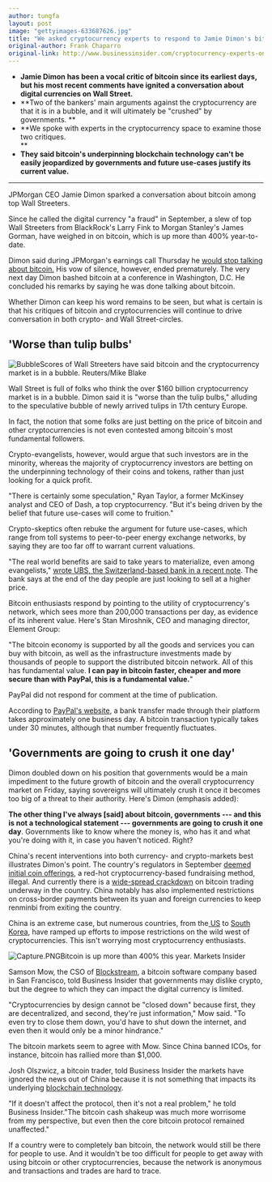 ```yaml
---
author: tungfa
layout: post
image: "gettyimages-633687626.jpg"
title: "We asked cryptocurrency experts to respond to Jamie Dimon's bitcoin bashings — here's what they said:"
original-author: Frank Chaparro   
original-link: http://www.businessinsider.com/cryptocurrency-experts-on-dimons-critiques-of-bitcoin-2017-10
---
```


-   **Jamie Dimon has been a vocal critic of bitcoin since its earliest days, but his most recent comments have ignited a conversation about digital currencies on Wall Street.**
-   **Two of the bankers' main arguments against the cryptocurrency are that it is in a bubble, and it will ultimately be "crushed" by governments. **
-   **We spoke with experts in the cryptocurrency space to examine those two critiques.\
**
-   **They said bitcoin's underpinning blockchain technology can't be easily jeopardized by governments and future use-cases justify its current value.**

* * * * *

JPMorgan CEO Jamie Dimon sparked a conversation about bitcoin among top Wall Streeters. 

Since he called the digital currency "a fraud" in September, a slew of top Wall Streeters from BlackRock's Larry Fink to Morgan Stanley's James Gorman, have weighed in on bitcoin, which is up more than 400% year-to-date.

Dimon said during JPMorgan's earnings call Thursday he [would stop talking about bitcoin.](https://www.cnbc.com/2017/10/12/jamie-dimon-says-hes-not-going-to-talk-about-bitcoin-anymore.html) His vow of silence, however, ended prematurely. The very next day Dimon bashed bitcoin at a conference in Washington, D.C. He concluded his remarks by saying he was done talking about bitcoin.

Whether Dimon can keep his word remains to be seen, but what is certain is that his critiques of bitcoin and cryptocurrencies will continue to drive conversation in both crypto- and Wall Street-circles.

'Worse than tulip bulbs'
------------------------

![Bubble](http://static2.businessinsider.com/image/59e577cb1f848925648b5573-1764/rtx38gfh.jpg)Scores of Wall Streeters have said bitcoin and the cryptocurrency market is in a bubble. Reuters/Mike Blake

Wall Street is full of folks who think the over $160 billion cryptocurrency market is in a bubble. Dimon said it is "worse than the tulip bulbs," alluding to the speculative bubble of newly arrived tulips in 17th century Europe.

In fact, the notion that some folks are just betting on the price of bitcoin and other cryptocurrencies is not even contested among bitcoin's most fundamental followers.

Crypto-evangelists, however, would argue that such investors are in the minority, whereas the majority of cryptocurrency investors are betting on the underpinning technology of their coins and tokens, rather than just looking for a quick profit. 

"There is certainly some speculation," Ryan Taylor, a former McKinsey analyst and CEO of Dash, a top cryptocurrency. "But it's being driven by the belief that future use-cases will come to fruition."

Crypto-skeptics often rebuke the argument for future use-cases, which range from toll systems to peer-to-peer energy exchange networks, by saying they are too far off to warrant current valuations.

"The real world benefits are said to take years to materialize, even among evangelists," [wrote UBS, the Switzerland-based bank in a recent note](http://www.businessinsider.com/ubs-cryptocurrencies-bitcoin-speculative-bubble-2017-10). The bank says at the end of the day people are just looking to sell at a higher price. 

Bitcoin enthusiasts respond by pointing to the utility of cryptocurrency's network, which sees more than 200,000 transactions per day, as evidence of its inherent value. Here's Stan Miroshnik, CEO and managing director, Element Group:

"The bitcoin economy is supported by all the goods and services you can buy with bitcoin, as well as the infrastructure investments made by thousands of people to support the distributed bitcoin network. All of this has fundamental value. **I can pay in bitcoin faster, cheaper and more secure than with PayPal, this is a fundamental value.**" 

PayPal did not respond for comment at the time of publication.

According to [PayPal's website](https://www.paypal.com/us/selfhelp/article/how-long-do-bank-transfers-take-faq1022), a bank transfer made through their platform takes approximately one business day. A bitcoin transaction typically takes under 30 minutes, although that number frequently fluctuates. 

'Governments are going to crush it one day'
-------------------------------------------

Dimon doubled down on his position that governments would be a main impediment to the future growth of bitcoin and the overall cryptocurrency market on Friday, saying sovereigns will ultimately crush it once it becomes too big of a threat to their authority. Here's Dimon (emphasis added):

**The other thing I've always [said] about bitcoin, governments --- and this is not a technological statement --- governments are going to crush it one day**. Governments like to know where the money is, who has it and what you're doing with it, in case you haven't noticed. Right?

China's recent interventions into both currency- and crypto-markets best illustrates Dimon's point. The country's regulators in September [deemed initial coin offerings](http://www.businessinsider.com/initial-coin-offering-china-bitcoin-ethereum-peoples-bank-of-china-law-all-crypto-illegal-etoro-2017-9), a red-hot cryptocurrency-based fundraising method, illegal. And currently there is a [wide-spread crackdown](http://www.businessinsider.com/bitcoin-price-after-reports-of-china-crackdown-on-trading-2017-9) on bitcoin trading underway in the country. China notably has also implemented restrictions on cross-border payments between its yuan and foreign currencies to keep renminbi from exiting the country.

China is an extreme case, but numerous countries, from the[ US](http://www.businessinsider.com/us-sec-rules-digital-token-sales-securities-dao-violated-law-2017-7) to [South Korea](http://www.businessinsider.com/ico-south-korea-bans-icos-2017-9), have ramped up efforts to impose restrictions on the wild west of cryptocurrencies. This isn't worrying most cryptocurrency enthusiasts.

![Capture.PNG](http://static5.businessinsider.com/image/59e579551f848931108b611a-777/capture.png)Bitcoin is up more than 400% this year. Markets Insider

Samson Mow, the CSO of [Blockstream](https://blockstream.com/), a bitcoin software company based in San Francisco, told Business Insider that governments may dislike crypto, but the degree to which they can impact the digital currency is limited. 

"Cryptocurrencies by design cannot be "closed down" because first, they are decentralized, and second, they're just information," Mow said. "To even try to close them down, you'd have to shut down the internet, and even then it would only be a minor hindrance."

The bitcoin markets seem to agree with Mow. Since China banned ICOs, for instance, bitcoin has rallied more than $1,000.

Josh Olszwicz, a bitcoin trader, told Business Insider the markets have ignored the news out of China because it is not something that impacts its underlying [blockchain technology](http://www.businessinsider.com/blockchain-technology-cryptocurrency-explained-2017-8?utm_source=markets&utm_medium=ingest). 

"If it doesn't affect the protocol, then it's not a real problem," he told Business Insider."The bitcoin cash shakeup was much more worrisome from my perspective, but even then the core bitcoin protocol remained unaffected."

If a country were to completely ban bitcoin, the network would still be there for people to use. And it wouldn't be too difficult for people to get away with using bitcoin or other cryptocurrencies, because the network is anonymous and transactions and trades are hard to trace.
